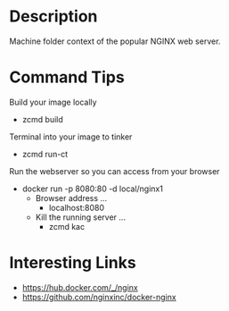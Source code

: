 # Description
Machine folder context of the popular NGINX web server.

# Command Tips
Build your image locally
* zcmd build

Terminal into your image to tinker
* zcmd run-ct

Run the webserver so you can access from your browser
* docker run -p 8080:80 -d local/nginx1
  - Browser address ...
    * localhost:8080
  - Kill the running server ...
    * zcmd kac
    
# Interesting Links
* https://hub.docker.com/_/nginx
* https://github.com/nginxinc/docker-nginx
